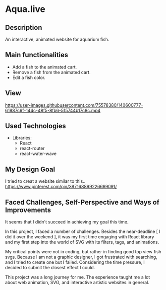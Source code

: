 # Aqua.live

##  Description
An interactive, animated website for aquarium fish.

##  Main functionalities
- Add a fish to the animated cart.
- Remove a fish from the animated cart.
- Edit a fish color.


## View
https://user-images.githubusercontent.com/75578380/140600777-61887c9f-144c-48f5-8fb6-515744b17c8c.mp4


##  Used Technologies
- Libraries:
  - React 
  - react-router 
  - react-water-wave

## My Design Goal
I tried to creat a website similar to this..
https://www.pinterest.com/pin/387168899226699091/

## Faced Challenges, Self-Perspective and Ways of Improvements
It seems that I didn't succeed in achieving my goal this time. 

In this project, I faced a number of challenges. Besides the near-deadline [ I did it over the weekend ], it was my first time engaging with React library and my first step into the world of SVG with its filters, tags, and animations.

My critical points were not in coding, but rather in finding good top view fish svgs. Because I am not a graphic designer, I got frustrated with searching, and I tried to create one but I failed. Considering the time pressure, I decided to submit the closest effect I could.

This project was a long journey for me. The experience taught me a lot about web animation, SVG, and interactive artistic websites in general. 
